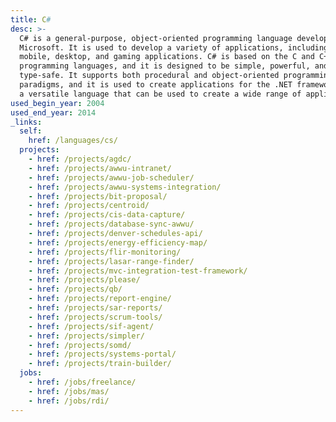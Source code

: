 ```yaml
---
title: C#
desc: >-
  C# is a general-purpose, object-oriented programming language developed by
  Microsoft. It is used to develop a variety of applications, including web,
  mobile, desktop, and gaming applications. C# is based on the C and C++
  programming languages, and it is designed to be simple, powerful, and
  type-safe. It supports both procedural and object-oriented programming
  paradigms, and it is used to create applications for the .NET framework. C# is
  a versatile language that can be used to create a wide range of applications.
used_begin_year: 2004
used_end_year: 2014
_links:
  self:
    href: /languages/cs/
  projects:
    - href: /projects/agdc/
    - href: /projects/awwu-intranet/
    - href: /projects/awwu-job-scheduler/
    - href: /projects/awwu-systems-integration/
    - href: /projects/bit-proposal/
    - href: /projects/centroid/
    - href: /projects/cis-data-capture/
    - href: /projects/database-sync-awwu/
    - href: /projects/denver-schedules-api/
    - href: /projects/energy-efficiency-map/
    - href: /projects/flir-monitoring/
    - href: /projects/lasar-range-finder/
    - href: /projects/mvc-integration-test-framework/
    - href: /projects/please/
    - href: /projects/qb/
    - href: /projects/report-engine/
    - href: /projects/sar-reports/
    - href: /projects/scrum-tools/
    - href: /projects/sif-agent/
    - href: /projects/simpler/
    - href: /projects/somd/
    - href: /projects/systems-portal/
    - href: /projects/train-builder/
  jobs:
    - href: /jobs/freelance/
    - href: /jobs/mas/
    - href: /jobs/rdi/
---
```

